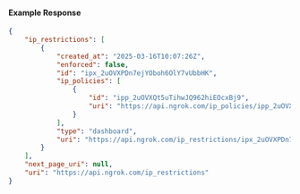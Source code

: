 <!-- Code generated for API Clients. DO NOT EDIT. -->

#### Example Response

```json
{
	"ip_restrictions": [
		{
			"created_at": "2025-03-16T10:07:26Z",
			"enforced": false,
			"id": "ipx_2uOVXPDn7ejYOboh6OlY7vUbbHK",
			"ip_policies": [
				{
					"id": "ipp_2uOVXQt5uTihwJQ962hiEOcxBj9",
					"uri": "https://api.ngrok.com/ip_policies/ipp_2uOVXQt5uTihwJQ962hiEOcxBj9"
				}
			],
			"type": "dashboard",
			"uri": "https://api.ngrok.com/ip_restrictions/ipx_2uOVXPDn7ejYOboh6OlY7vUbbHK"
		}
	],
	"next_page_uri": null,
	"uri": "https://api.ngrok.com/ip_restrictions"
}
```
